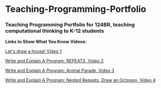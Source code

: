 # Teaching-Programming-Portfolio
### Teaching Programming Portfolio for 124BR, teaching computational thinking to K-12 students




**Links to Show What You Know Videos:**

[Let's draw a house! Video 1](https://www.youtube.com/watch?v=WwEQaFUSwAo&ab_channel=BrendanDevlin)

[Write and Explain A Program: REPEATS, Video 2](https://www.youtube.com/watch?v=mD529G6qDEI&ab_channel=BrendanDevlin)

[Write and Explain A Program: Animal Parade, Video 3](https://www.youtube.com/watch?v=m2-QJO2NG4I&ab_channel=BrendanDevlin) 

[Write and Explain A Program: Nested Repeats, Draw an Octogon, Video 4](https://www.youtube.com/watch?v=O1oMHx6FEHM&ab_channel=BrendanDevlin) 









